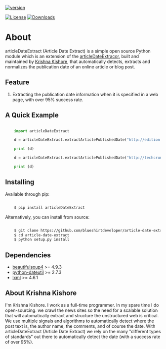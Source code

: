 [![version][pypi-version]][pypi-url]

[![License][pypi-license]][license-url]
[![Downloads][pypi-downloads]][pypi-url]


About
=====

articleDateExtract (Article Date Extract) is a simple open source Python module which is an extension of the [articleDateExtracor](https://pypi.org/project/articleDateExtractor/), built and maintained by [Krishna Kishore](https://webruster.tk), that automatically detects, extracts and normalizes the publication date of an online article or blog post.

## Feature


1.  Extracting the publication date information when it is specified in a web page, with over 95% success rate.


## A Quick Example


```python

    import articleDateExtract

    d = articleDateExtract.extractArticlePublishedDate("http://edition.cnn.com/2015/11/28/opinions/sutter-cop21-paris-preview-two-degrees/index.html")

    print (d)

    d = articleDateExtract.extractArticlePublishedDate("http://techcrunch.com/2015/11/29/tyro-payments/")

    print (d)

```


## Installing

Available through pip:

```bash

    $ pip install articleDateExtract
```
Alternatively, you can install from source:

```bash

    $ git clone https://github.com/blueshirtdeveloper/article-date-extract.git
    $ cd article-date-extract
    $ python setup.py install
```

## Dependencies

* [beautifulsoup4](http://www.crummy.com/software/BeautifulSoup/bs4/) >= 4.9.3
* [python-dateutil](https://github.com/dateutil/dateutil/) >= 2.7.3
* [lxml](lxml.de) >= 4.6.1


## About Krishna Kishore


I'm Krishna Kishore. I work as a full-time programmer. In my spare time I do open-sourcing. we crawl the news sites so the need for a scalable solution that will automatically extract and structure the unstructured web is critical. We use multiple signals and algorithms to automatically detect where the post text is, the author name, the comments,
and of course the date. With articleDateExtract (Article Date Extract) we rely on the many "different types of standards" out there to automatically detect the date (with a success rate of over 95%).




[license-url]: https://github.com/blueshirtdeveloper/article-date-extract/blob/main/LICENSE



[pypi-url]: https://pypi.python.org/pypi/articleDateExtract
[pypi-license]: https://img.shields.io/pypi/l/articleDateExtract.svg?style=flat
[pypi-version]: https://img.shields.io/pypi/v/articleDateExtract.svg?style=flat
[pypi-downloads]: https://img.shields.io/pypi/dm/articleDateExtract.svg?style=flat